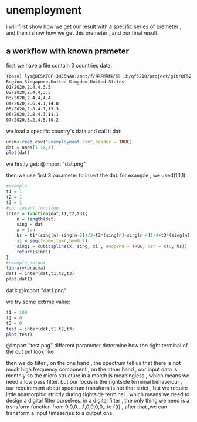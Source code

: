 # unemployment
i will first show how we get our result with a specific series of premeter , and then i show how we get this premeter , and our final result.
## a workflow with known prameter
first we have a file contain 3 countries data:
```bash
(base) lys@DESKTOP-3HE5NAO:/mnt/f/学习资料/研一上/qf5210/project/git/QF5210/unempploy$ head unemployment.csv
Region,Singapore,United Kingdom,United States
01/2020,2.4,4,3.5
02/2020,2.4,4,3.5
03/2020,2.4,4,4.4
04/2020,2.6,4.1,14.8
05/2020,2.8,4.1,13.3
06/2020,2.8,4.3,11.1
07/2020,3.2,4.5,10.2
```
we load a specific country's data and call it dat:
```R
unem<-read.csv("unemployment.csv",header = TRUE)
dat = unem[1:18,4]
plot(dat)
``` 
we firstly get:
@import "dat.png"

then we use first 3 parameter to insert the dat.
for example , we used(1,1,1)
```R
#example
t1 = 1
t2 = 1
t3 = 1
#our insert function
inter = function(dat,t1,t2,t3){
    n = length(dat)
    sing = dat
    x = 1:n
    bs = t1*(sing[n]-sing[n-2])/2+t2*(sing[n]-sing[n-4])/4+t3*(sing[n]-sing[n-6])/6
    xi = seq(from=,to=n,by=0.1)
    sing1 = cubicspline(x, sing, xi , endp2nd = TRUE, der = c(0, bs))
    return(sing1)
}
#example output
library(pracma)
dat1 = inter(dat,t1,t2,t3)
plot(dat1)
``` 
dat1:
@import "dat1.png"


we try some extrme value:
```R
t1 = 100
t2 = 0
t3 = 0
test = inter(dat,t1,t2,t3)
plot(test)
```
@import "test.png"
different parameter determine how the right terminal of the out put look like

then we do filter , on the one hand , the spectrum tell us that there is not much high frequency component , on the other hand , our input data is monthly so the micro structure in a month is meaningless , which means we need a low pass filter.
but our focus is the rightside terminal behaveiour , our requirement about spectrum transform is not that strict , but we require little anamorphic strictly during rightside terminal , which means we need to design a digital filter ourselves.
in a digital filter , the only thing we need is a trsnsform function from 0,0,0....1,0,0,0,0,..to f(t) , after that ,we can transform a input timeseries to a output one.

